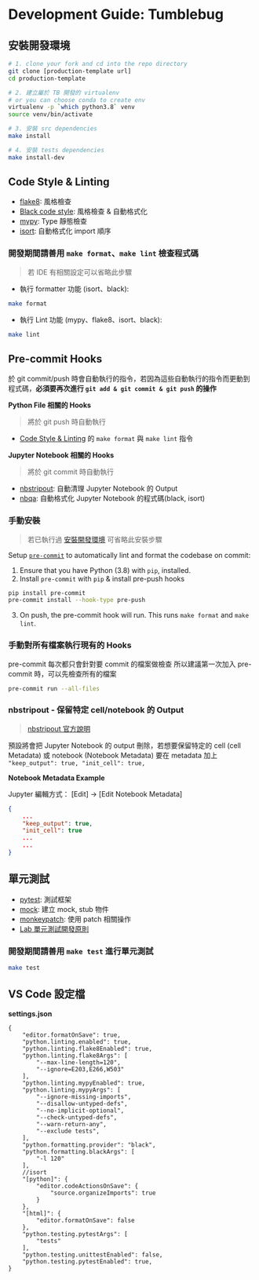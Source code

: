 # Development Guide: Tumblebug

## 安裝開發環境

```sh
# 1. clone your fork and cd into the repo directory
git clone [production-template url]
cd production-template

# 2. 建立屬於 TB 開發的 virtualenv
# or you can choose conda to create env
virtualenv -p `which python3.8` venv
source venv/bin/activate

# 3. 安裝 src dependencies
make install

# 4. 安裝 tests dependencies
make install-dev

```

## Code Style & Linting

- [flake8](https://github.com/PyCQA/flake8): 風格檢查
- [Black code style](https://black.readthedocs.io/en/stable/the_black_code_style.html): 風格檢查 & 自動格式化
- [mypy](https://github.com/python/mypy): Type 靜態檢查 
- [isort](https://pycqa.github.io/isort/): 自動格式化 import 順序

### 開發期間請善用 `make format`、`make lint` 檢查程式碼
> 若 IDE 有相關設定可以省略此步驟
- 執行 formatter 功能 (isort、black):
```sh
make format
```

- 執行 Lint 功能 (mypy、flake8、isort、black):
```sh
make lint
```

## Pre-commit Hooks

於 git commit/push 時會自動執行的指令，若因為這些自動執行的指令而更動到程式碼，**必須要再次進行 `git add & git commit & git push` 的操作**

**Python File 相關的 Hooks**
> 將於 git push 時自動執行
- [Code Style & Linting](#Code%20Style%20&%20Linting) 的 `make format` 與 `make lint` 指令

**Jupyter Notebook 相關的 Hooks**
> 將於 git commit 時自動執行
- [nbstripout](https://github.com/kynan/nbstripout): 自動清理 Jupyter Notebook 的 Output 
- [nbqa](https://github.com/nbQA-dev/nbQA): 自動格式化 Jupyter Notebook 的程式碼(black, isort)

### 手動安裝
> 若已執行過 [安裝開發環境](#安裝開發環境) 可省略此安裝步驟

Setup [`pre-commit`](https://pre-commit.com/) to automatically lint and format the codebase on commit:
1. Ensure that you have Python (3.8) with `pip`, installed.
2. Install `pre-commit` with `pip` &amp; install pre-push hooks
```sh
pip install pre-commit
pre-commit install --hook-type pre-push
```
3. On push, the pre-commit hook will run. This runs `make format` and `make lint`.

### 手動對所有檔案執行現有的 Hooks
pre-commit 每次都只會針對要 commit 的檔案做檢查
所以建議第一次加入 pre-commit 時，可以先檢查所有的檔案

```sh
pre-commit run --all-files
```

### nbstripout - 保留特定 cell/notebook 的 Output
>[nbstripout 官方說明](https://github.com/kynan/nbstripout#keeping-some-output)

預設將會把 Jupyter Notebook 的 output 刪除，若想要保留特定的 cell (cell Metadata) 或 notebook (Notebook Metadata) 要在 metadata 加上 `"keep_output": true, "init_cell": true,`

**Notebook Metadata Example**

Jupyter 編輯方式： [Edit] -> [Edit Notebook Metadata] 

```json
{
    ...
    "keep_output": true, 
    "init_cell": true
    ...
    ...
}
```


## 單元測試
- [pytest](https://docs.pytest.org/en/6.2.x/): 測試框架
- [mock](https://docs.python.org/3/library/unittest.mock.html): 建立 mock, stub 物件
- [monkeypatch](https://docs.pytest.org/en/6.2.x/monkeypatch.html): 使用 patch 相關操作
- [Lab 單元測試開發原則](https://docs.google.com/document/d/1H8RW--xX-yCKvAc8fK58TLMy5HuNGBs5sqNttDQKDNk/edit#heading=h.p1ufptqs4qnb)

### 開發期間請善用 `make test` 進行單元測試

```sh
make test
```


## VS Code 設定檔

**settings.json**

```
{
    "editor.formatOnSave": true,
    "python.linting.enabled": true,
    "python.linting.flake8Enabled": true,
    "python.linting.flake8Args": [
        "--max-line-length=120",
        "--ignore=E203,E266,W503"
    ],
    "python.linting.mypyEnabled": true,
    "python.linting.mypyArgs": [
        "--ignore-missing-imports",
        "--disallow-untyped-defs",
        "--no-implicit-optional",
        "--check-untyped-defs",
        "--warn-return-any",
        "--exclude tests",
    ],
    "python.formatting.provider": "black",
    "python.formatting.blackArgs": [
        "-l 120"
    ],
    //isort 
    "[python]": {
        "editor.codeActionsOnSave": {
            "source.organizeImports": true
        }
    },
    "[html]": {
        "editor.formatOnSave": false
    },
    "python.testing.pytestArgs": [
        "tests"
    ],
    "python.testing.unittestEnabled": false,
    "python.testing.pytestEnabled": true,
}
```

